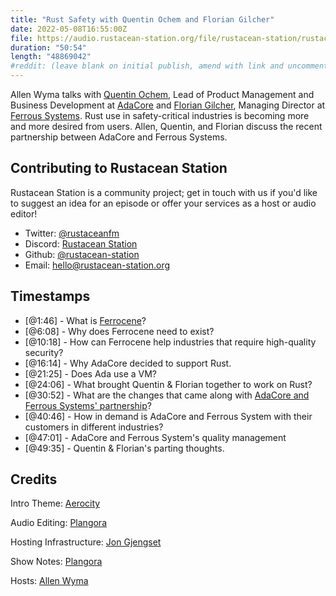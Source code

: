 ```yaml
---
title: "Rust Safety with Quentin Ochem and Florian Gilcher"
date: 2022-05-08T16:55:00Z
file: https://audio.rustacean-station.org/file/rustacean-station/rustacean-station-e067-quentin-ochem-florian-gilcher.mp3
duration: "50:54"
length: "48869042"
#reddit: (leave blank on initial publish, amend with link and uncomment this line after Reddit thread has been posted)
---
```

Allen Wyma talks with [Quentin Ochem](https://www.linkedin.com/in/quentin-ochem-5653864/), Lead of Product Management and Business Development at [AdaCore](https://www.adacore.com/) and [Florian Gilcher](https://twitter.com/argorak), Managing Director at [Ferrous Systems](https://ferrous-systems.com/). Rust use in safety-critical industries is becoming more and more desired from users. Allen, Quentin, and Florian discuss the recent partnership between AdaCore and Ferrous Systems.

## Contributing to Rustacean Station

Rustacean Station is a community project; get in touch with us if you'd like to suggest an idea for an episode or offer your services as a host or audio editor!

- Twitter: [@rustaceanfm](https://twitter.com/rustaceanfm)
- Discord: [Rustacean Station](https://discord.gg/cHc3Gyc)
- Github: [@rustacean-station](https://github.com/rustacean-station/)
- Email: [hello@rustacean-station.org](mailto:hello@rustacean-station.org)

## Timestamps 
- [@1:46] - What is [Ferrocene](https://ferrous-systems.com/ferrocene/)?
- [@6:08] - Why does Ferrocene need to exist?
- [@10:18] - How can Ferrocene help industries that require high-quality security?
- [@16:14] - Why AdaCore decided to support Rust.
- [@21:25] - Does Ada use a VM?
- [@24:06] - What brought Quentin & Florian together to work on Rust?
- [@30:52] - What are the changes that came along with [AdaCore and Ferrous Systems' partnership](https://www.adacore.com/press/adacore-joins-forces-ferrous-systems-support-rust)?
- [@40:46] - How in demand is AdaCore and Ferrous System with their customers in different industries?
- [@47:01] - AdaCore and Ferrous System's quality management
- [@49:35] - Quentin & Florian's parting thoughts.

## Credits
Intro Theme: [Aerocity](https://twitter.com/AerocityMusic)

Audio Editing: [Plangora](https://twitter.com/plangora)

Hosting Infrastructure: [Jon Gjengset](https://twitter.com/jonhoo/)

Show Notes: [Plangora](https://twitter.com/plangora)

Hosts: [Allen Wyma](https://twitter.com/allenwyma)
